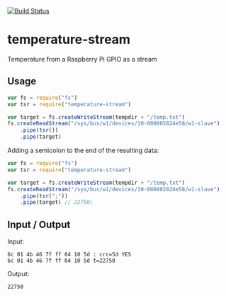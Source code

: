 [![Build Status](https://travis-ci.org/robertkowalski/temperature-stream.png?branch=master)](https://travis-ci.org/robertkowalski/temperature-stream)

# temperature-stream

Temperature from a Raspberry Pi GPIO as a stream

## Usage

```js
var fs = require("fs")
var tsr = require("temperature-stream")

var target = fs.createWriteStream(tempdir + "/temp.txt")
fs.createReadStream("/sys/bus/w1/devices/10-000802824e58/w1-slave")
    .pipe(tsr())
    .pipe(target)
```

Adding a semicolon to the end of the resulting data:
```js
var fs = require("fs")
var tsr = require("temperature-stream")

var target = fs.createWriteStream(tempdir + "/temp.txt")
fs.createReadStream("/sys/bus/w1/devices/10-000802824e58/w1-slave")
    .pipe(tsr(";"))
    .pipe(target) // 22750;
```

## Input / Output

Input:
```
6c 01 4b 46 7f ff 04 10 5d : crc=5d YES
6c 01 4b 46 7f ff 04 10 5d t=22750
```

Output:
```
22750
```
